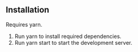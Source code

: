
## Installation

Requires yarn.

1. Run yarn to install required dependencies.
2. Run yarn start to start the development server.
